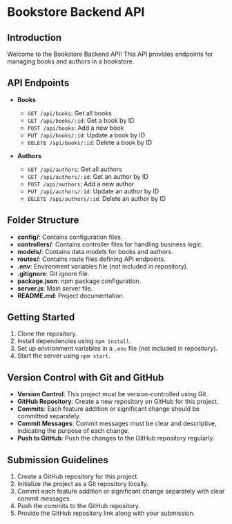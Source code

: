 # Bookstore Backend API

## Introduction
Welcome to the Bookstore Backend API! This API provides endpoints for managing books and authors in a bookstore.

## API Endpoints
- **Books**
  - `GET /api/books`: Get all books
  - `GET /api/books/:id`: Get a book by ID
  - `POST /api/books`: Add a new book
  - `PUT /api/books/:id`: Update a book by ID
  - `DELETE /api/books/:id`: Delete a book by ID

- **Authors**
  - `GET /api/authors`: Get all authors
  - `GET /api/authors/:id`: Get an author by ID
  - `POST /api/authors`: Add a new author
  - `PUT /api/authors/:id`: Update an author by ID
  - `DELETE /api/authors/:id`: Delete an author by ID

## Folder Structure
- **config/**: Contains configuration files.
- **controllers/**: Contains controller files for handling business logic.
- **models/**: Contains data models for books and authors.
- **routes/**: Contains route files defining API endpoints.
- **.env**: Environment variables file (not included in repository).
- **.gitignore**: Git ignore file.
- **package.json**: npm package configuration.
- **server.js**: Main server file.
- **README.md**: Project documentation.

## Getting Started
1. Clone the repository.
2. Install dependencies using `npm install`.
3. Set up environment variables in a `.env` file (not included in repository).
4. Start the server using `npm start`.

## Version Control with Git and GitHub
- **Version Control**: This project must be version-controlled using Git.
- **GitHub Repository**: Create a new repository on GitHub for this project.
- **Commits**: Each feature addition or significant change should be committed separately.
- **Commit Messages**: Commit messages must be clear and descriptive, indicating the purpose of each change.
- **Push to GitHub**: Push the changes to the GitHub repository regularly.

## Submission Guidelines
1. Create a GitHub repository for this project.
2. Initialize the project as a Git repository locally.
3. Commit each feature addition or significant change separately with clear commit messages.
4. Push the commits to the GitHub repository.
5. Provide the GitHub repository link along with your submission.
